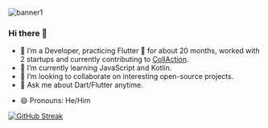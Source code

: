![banner1](https://images.weserv.nl/?url=https://user-images.githubusercontent.com/55953830/171810767-eb2fde89-1e5c-4abc-a681-ffe0f3dc6fdd.png&w=700&h=275&fit=contain&trim)

<!--
(https://images.weserv.nl/?url=https://user-images.githubusercontent.com/55953830/171807075-5047a92b-80a2-4caf-a524-48d4d6785557.png&w=700&h=300&fit=contain&trim)
-->
### Hi there 👋

<!--
**sudo-saksham/sudo-saksham** is a ✨ _special_ ✨ repository because its `README.md` (this file) appears on your GitHub profile.

Here are some ideas to get you started:
-->
- 🔭 I’m a Developer, practicing Flutter 💙 for about 20 months, worked with 2 startups and currently contributing to [CollAction](https://github.com/CollActionteam/collaction_app).
- 🌱 I’m currently learning JavaScript and Kotlin.
- 👯 I’m looking to collaborate on interesting open-source projects.
- 💬 Ask me about Dart/Flutter anytime.
<!-- - 📫 How to reach me: [<img src="https://user-images.githubusercontent.com/55953830/171826102-2592a222-208a-4cbb-ae54-4cb0eb131397.jpg" height="30px" width="30px">](https://www.twitter.com/sakshamgupta392) & [![LinkedIn]<img src="https://user-images.githubusercontent.com/55953830/171822038-ecb1e30c-8b12-45a5-bd41-874cff77574c.gif" height="30px" width="30px">](https://www.linkedin.com/in/sudo-saksham) -->


- 😄 Pronouns: He/Him

[![GitHub Streak](http://github-readme-streak-stats.herokuapp.com?user=glitchpop-frenzy&theme=radical&hide_border=true&date_format=j%20M%5B%20Y%5D)](https://git.io/streak-stats)

<!--
- ⚡ Fun fact: 
-->
